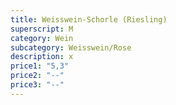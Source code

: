 ```yaml
---
title: Weisswein-Schorle (Riesling)
superscript: M
category: Wein
subcategory: Weisswein/Rose
description: x
price1: "5,3"
price2: "--"
price3: "--"
---
```

